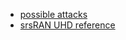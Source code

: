 
- [possible attacks](https://web.archive.org/web/20220304041931/https://www.techscience.com/uploads/attached/file/20211216/20211216064133_87942.pdf) 
- [srsRAN UHD reference](https://docs.srsran.com/projects/project/en/latest/tutorials/source/srsUE/source/index.html)
